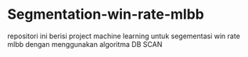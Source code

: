 # Segmentation-win-rate-mlbb
repositori ini berisi project machine learning untuk segementasi win rate mlbb dengan menggunakan algoritma DB SCAN
